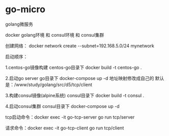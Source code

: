 # go-micro
golang微服务


docker golang环境 和 consul环境 和 consul集群

创建网络：
docker network create --subnet=192.168.5.0/24 mynetwork

启动顺序：

1.centos-go镜像构建 centos-go目录下 docker build -t centos-go .

2.启动go  server go目录下 docker-compose up -d 地址映射修改成自己的 默认是：/www/study/golang/src/d5/tcp/client

3.构建consul镜像(alpine系统) consul目录下 docker build -t consul . 

4.启动consul集群 consul目录下 docker-compose up -d

tcp启动命令：docker exec -it go-tcp-server go run tcp/server

请求命令：docker exec -it go-tcp-client go run tcp/client
